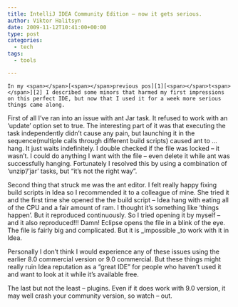```yaml
---
title: IntelliJ IDEA Community Edition – now it gets serious.
author: Viktor Halitsyn
date: 2009-11-12T10:41:00+00:00
type: post
categories:
  - tech
tags:
  - tools

---
```

    In my <span></span>[<span></span>previous pos][1][<span></span>t<span></span>][2] I described some minors that harmed my first impressions on this perfect IDE, but now that I used it for a week more serious things came along.
  
   First of all I&#8217;ve ran into an issue with ant Jar task. It refused to work with an &#8216;update&#8217; option set to true. The interesting part of it was that executing the task independently didn&#8217;t cause any pain, but launching it in the sequence(multiple calls through different build scripts) caused ant to &#8230; hang. It just waits indefinitely. I double checked if the file was locked &#8211; it wasn&#8217;t. I could do anything I want with the file &#8211; even delete it while ant was successfully hanging. Fortunately I resolved this by using a combination of &#8216;unzip&#8217;/&#8217;jar&#8217; tasks, but &#8220;it&#8217;s not the right way&#8221;.
  
   Second thing that struck me was the ant editor. I felt really happy fixing build scripts in Idea so I recommended it to a colleague of mine. She tried it and the first time she opened the the build script &#8211; Idea hang with eating all of the CPU and a fair amount of ram. I thought it&#8217;s something like &#8216;things happen&#8217;. But it reproduced continuously. So I tried opening it by myself &#8211; and it also reproduced!!! Damn! Eclipse opens the file in a blink of the eye. The file is fairly big and complicated. But it is _impossible _to work with it in Idea.
  
   Personally I don&#8217;t think I would experience any of these issues using the earlier 8.0 commercial version or 9.0 commercial. But these things might really ruin Idea reputation as a &#8220;great IDE&#8221; for people who haven&#8217;t used it and want to look at it while it&#8217;s available free.
  
   The last but not the least &#8211; plugins. Even if it does work with 9.0 version, it may well crash your community version, so watch &#8211; out.

 [1]: http://revengedevelopment.blogspot.com/2009/11/intellij-idea-community-edition-first.html
 [2]: http://www.blogger.com/
